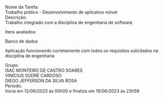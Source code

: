 <!--# Trabalho_Pratico_Desenvolvimento_Aplicativos_Moveis
Trabalho integrado com a disciplina de engenharia de software.-->


Nome da Tarefa:<br>
Trabalho prático - Desenvolvimento de aplicativo móvel<br>
Descrição:<br>
Trabalho integrado com a disciplina de engenharia de software.<br>

Itens avaliados:<br>

Banco de dados<br>

Aplicação funcionando corretamente com todos os requisitos solicitados na disciplina de engenharia<br>

 

Grupo:<br>
ISAC MONTEIRO DE CASTRO SOARES<br>
VINÍCIUS SODRÉ CARDOSO<br>
DIEGO JEFFERSON DA SILVA ROSA<br>
Período:<br>
Inicia em 12/06/2023 às 00h00 e finaliza em 19/06/2023 às 23h59<br>





